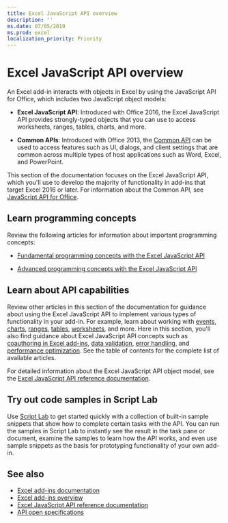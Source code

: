```yaml
---
title: Excel JavaScript API overview
description: ''
ms.date: 07/05/2019
ms.prod: excel
localization_priority: Priority
---
```


# Excel JavaScript API overview

An Excel add-in interacts with objects in Excel by using the JavaScript API for Office, which includes two JavaScript object models:

* **Excel JavaScript API**: Introduced with Office 2016, the Excel JavaScript API provides strongly-typed objects that you can use to access worksheets, ranges, tables, charts, and more. 

* **Common APIs**: Introduced with Office 2013, the [Common API](../javascript-api-for-office.md) can be used to access features such as UI, dialogs, and client settings that are common across multiple types of host applications such as Word, Excel, and PowerPoint.

This section of the documentation focuses on the Excel JavaScript API, which you'll use to develop the majority of functionality in add-ins that target Excel 2016 or later. For information about the Common API, see [JavaScript API for Office](../javascript-api-for-office.md). 

## Learn programming concepts

Review the following articles for information about important programming concepts:
 
- [Fundamental programming concepts with the Excel JavaScript API](../../excel/excel-add-ins-core-concepts.md)

- [Advanced programming concepts with the Excel JavaScript API](../../excel/excel-add-ins-advanced-concepts.md)

## Learn about API capabilities

Review other articles in this section of the documentation for guidance about using the Excel JavaScript API to implement various types of functionality in your add-in. For example, learn about working with [events](../../excel/excel-add-ins-events.md), [charts](../../excel/excel-add-ins-charts.md), [ranges](../../excel/excel-add-ins-ranges.md), [tables](../../excel/excel-add-ins-tables.md), [worksheets](../../excel/excel-add-ins-worksheets.md), and more. Here in this section, you'll also find guidance about Excel JavaScript API concepts such as [coauthoring in Excel add-ins](../../excel/co-authoring-in-excel-add-ins.md), [data validation](../../excel/excel-add-ins-data-validation.md), [error handling](../../excel/excel-add-ins-error-handling.md), and [performance optimization](../../excel/performance.md). See the table of contents for the complete list of available articles.

For detailed information about the Excel JavaScript API object model, see the [Excel JavaScript API reference documentation](/javascript/api/excel).

## Try out code samples in Script Lab

Use [Script Lab](../../overview/explore-with-script-lab.md) to get started quickly with a collection of built-in sample snippets that show how to complete certain tasks with the API. You can run the samples in Script Lab to instantly see the result in the task pane or document, examine the samples to learn how the API works, and even use sample snippets as the basis for prototyping functionality of your own add-in.

## See also

- [Excel add-ins documentation](../../excel/index.md)
- [Excel add-ins overview](../../excel/excel-add-ins-overview.md)
- [Excel JavaScript API reference documentation](/javascript/api/excel)
- [API open specifications](../openspec/openspec.md)